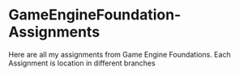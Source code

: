 # GameEngineFoundation-Assignments

Here are all my assignments from Game Engine Foundations. Each Assignment is location in different branches
